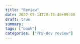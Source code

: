 ```yaml
---
title: "Review"
date: 2022-07-14T20:18:49+09:00
draft: true
summary: 
tags: ["book"]
categories: ["개발-dev review"]
---
```

